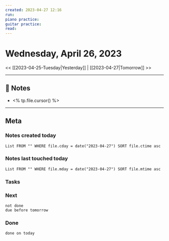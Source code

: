 ```yaml
---
created: 2023-04-27 12:16
run: 
piano practice: 
guitar practice: 
read: 
---
```



# Wednesday, April 26, 2023

<< [[2023-04-25-Tuesday|Yesterday]] | [[2023-04-27|Tomorrow]] >>

---


## 📝 Notes
- <% tp.file.cursor() %>

---
## Meta
### Notes created today
```dataview
List FROM "" WHERE file.cday = date("2023-04-27") SORT file.ctime asc
```

### Notes last touched today
```dataview
List FROM "" WHERE file.mday = date("2023-04-27") SORT file.mtime asc
```



### Tasks

### Next

```tasks
not done 
due before tomorrow
```

### Done

```tasks
done on today
```
